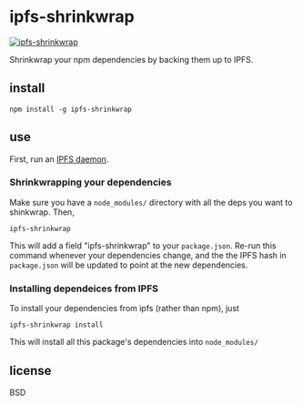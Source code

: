 # ipfs-shrinkwrap

[![ipfs-shrinkwrap](https://github.com/elsehow/ipfs-shrinkwrap)](https://ipfs.pics/ipfs/QmXV8a5eSGeKBCQjFzsMGyYmoYvshyX8SYBb9JCTEsr7gE)

Shrinkwrap your npm dependencies by backing them up to IPFS.

## install

    npm install -g ipfs-shrinkwrap

## use

First, run an [IPFS daemon](https://ipfs.io/).

### Shrinkwrapping your dependencies

Make sure you have a `node_modules/` directory with all the deps you want to shinkwrap. Then,

    ipfs-shrinkwrap

This will add a field "ipfs-shrinkwrap" to your `package.json`.
Re-run this command whenever your dependencies change, and the the IPFS hash in `package.json` will be updated to point at the new dependencies.

### Installing dependeices from IPFS

To install your dependencies from ipfs (rather than npm), just

    ipfs-shrinkwrap install

This will install all this package's dependencies into `node_modules/`

## license

BSD
